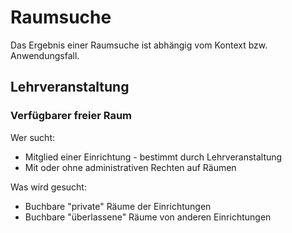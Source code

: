 # Raumsuche

Das Ergebnis einer Raumsuche ist abhängig vom Kontext bzw. Anwendungsfall.

## Lehrveranstaltung

### Verfügbarer freier Raum

Wer sucht: 
- Mitglied einer Einrichtung - bestimmt durch Lehrveranstaltung
- Mit oder ohne administrativen Rechten auf Räumen

Was wird gesucht:
- Buchbare "private" Räume der Einrichtungen
- Buchbare "überlassene" Räume von anderen Einrichtungen

